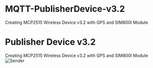 # MQTT-PublisherDevice-v3.2
Creating MCP2515 Wireless Device v3.2 with GPS and SIM800l Module

# Publisher Device v3.2
Creating MCP2515 Wireless Device v3.2 with GPS and SIM800l Module
![Sender](https://github.com/SecureTechware/MQTT-PublisherDevice-v3.2/blob/main/ESP32_MCP2515_GPS_SIM800L_bb.jpg)

